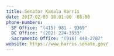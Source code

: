 ```yaml
---
title: Senator Kamala Harris
date: 2017-02-03 18:01:00 -08:00
phone-numbers:
  SF Office: "(415) 981 - 9369"
  DC Office: "(202) 224-3553"
  Sacramento Office: "(916) 448-2787"
website: https://www.harris.senate.gov/
---
```


